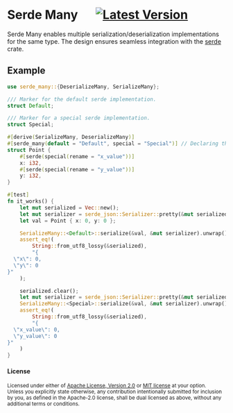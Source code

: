 
# Serde Many &emsp; [![Latest Version]][crates.io]
[Latest Version]: https://img.shields.io/crates/v/serde_many.svg
[crates.io]: https://crates.io/crates/serde_many

Serde Many enables multiple serialization/deserialization implementations for the same type.
The design ensures seamless integration with the [serde](https://crates.io/crates/serde) crate.

## Example

```rust
use serde_many::{DeserializeMany, SerializeMany};

/// Marker for the default serde implementation.
struct Default;

/// Marker for a special serde implementation.
struct Special;

#[derive(SerializeMany, DeserializeMany)]
#[serde_many(default = "Default", special = "Special")] // Declaring the implementation markers.
struct Point {
    #[serde(special(rename = "x_value"))]
    x: i32,
    #[serde(special(rename = "y_value"))]
    y: i32,
}

#[test]
fn it_works() {
    let mut serialized = Vec::new();
    let mut serializer = serde_json::Serializer::pretty(&mut serialized);
    let val = Point { x: 0, y: 0 };

    SerializeMany::<Default>::serialize(&val, &mut serializer).unwrap();
    assert_eq!(
        String::from_utf8_lossy(&serialized),
        "{
  \"x\": 0,
  \"y\": 0
}"
    );

    serialized.clear();
    let mut serializer = serde_json::Serializer::pretty(&mut serialized);
    SerializeMany::<Special>::serialize(&val, &mut serializer).unwrap();
    assert_eq!(
        String::from_utf8_lossy(&serialized),
        "{
  \"x_value\": 0,
  \"y_value\": 0
}"
    )
}
```

#### License

<sup>
Licensed under either of <a href="LICENSE-APACHE">Apache License, Version
2.0</a> or <a href="LICENSE-MIT">MIT license</a> at your option.
</sup>

<br>

<sub>
Unless you explicitly state otherwise, any contribution intentionally submitted
for inclusion by you, as defined in the Apache-2.0 license, shall be
dual licensed as above, without any additional terms or conditions.
</sub>
